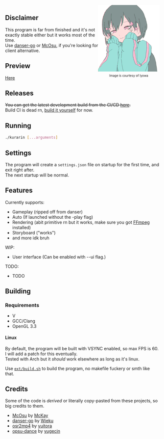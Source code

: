 <div style="float: right; text-align: center;">
    <div>
        <img src="assets/textures/kurarin.png" style="width: 200px; height: auto;">
    </div>
    <a style="text-decoration: none; font-size: 10px;" href="https://youtu.be/2b1IexhKPz4"> Image is courtesy of Iyowa </a>
</div>

## Disclaimer

This program is far from finished and it's not exactly stable either but it works most of the time. <br/>
Use [danser-go](https://github.com/Wieku/danser-go) or [McOsu](https://github.com/McKay42/McOsu), if you're looking for client alternative.

## Preview

[Here](PREVIEWS.md)

## Releases

~~You can get the latest development build from the CI/CD
[here](https://github.com/FireRedz/kurarin/actions/workflows/ci.yml).~~ <br />
Build CI is dead rn, [build it yourself](#building) for now.

## Running

```bash
./kurarin [...arguments]
```

## Settings

The program will create a `settings.json` file on startup for the first time, and exit right after. <br/>
The next startup will be normal.

## Features

Currently supports:

* Gameplay (ripped off from danser)
* Auto (If launched without the -play flag)
* Rendering (abit primitive rn but it works, make sure you got [FFmpeg](https://ffmpeg.org/) installed)
* Storyboard ("works")
* and more idk bruh

WIP:

* User interface (Can be enabled with --ui flag.)

TODO:

* TODO

## Building

### Requirements

* V
* GCC/Clang
* OpenGL 3.3

#### Linux

By default, the program will be built with VSYNC enabled, so max FPS is 60. I will add a patch for this eventually. <br/>
Tested with Arch but it _should_ work elsewhere as long as it's linux.

Use [`ext/build.sh`](https://github.com/FireRedz/kurarin/blob/rewrite/ext/build.sh) to build the program, no makefile
fuckery or smth like that.

## Credits

Some of the code is _derived_ or literally copy-pasted from these projects, so big credits to them.

* [McOsu](https://github.com/McKay42/McOsu) by [McKay](https://github.com/McKay42)
* [danser-go](https://github.com/Wieku/danser-go) by [Wieku](https://github.com/Wieku)
* [osr2mp4](https://github.com/uyitroa/osr2mp4-core) by [yuitora](https://github.com/uyitroa)
* [opsu-dance](https://github.com/yugecin/opsu-dance) by [yugecin](https://github.com/yugecin)
